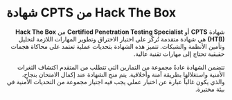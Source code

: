 
# شهادة CPTS من Hack The Box

<div dir="rtl">

شهادة <span dir="ltr">**CPTS**</span> أو <span dir="ltr">**Certified Penetration Testing Specialist**</span> من <span dir="ltr">**Hack The Box (HTB)**</span> هي شهادة متقدمة تُركّز على اختبار الاختراق وتطوير المهارات اللازمة لتحليل وتأمين الأنظمة والشبكات. تتميز هذه الشهادة بتحديات عملية تعتمد على محاكاة هجمات حقيقية تحتاج إلى مهارات تقنية عالية.

تتضمن الشهادة عادةً مجموعة من التمارين التي تتطلب من المتقدم اكتشاف الثغرات الأمنية واستغلالها بطريقة آمنة وأخلاقية. يتم منح الشهادة عند إكمال الامتحان بنجاح، والذي يكون غالباً عبارة عن اختبار عملي يجب فيه اجتياز مجموعة من التحديات الأمنية في بيئة مختبرة.

</div>
